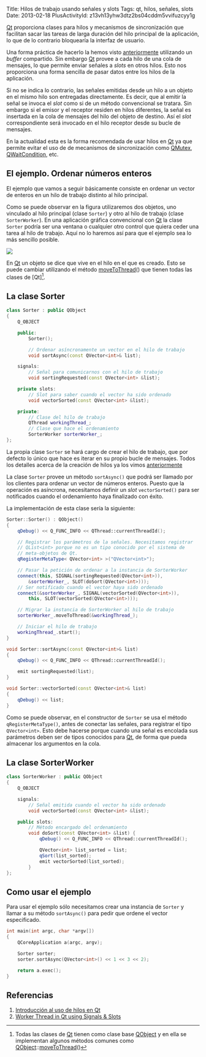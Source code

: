 Title: Hilos de trabajo usando señales y slots
Tags: qt, hilos, señales, slots
Date: 2013-02-18
PlusActivityId: z13vh13yhw3dtz2bs04cddm5vvifuzcyy1g

[Qt] proporciona clases para hilos y mecanismos de sincronización que facilitan
sacar las tareas de larga duración del hilo principal de la aplicación, lo que
de lo contrario bloquearía la interfaz de usuario.

Una forma práctica de hacerlo la hemos visto [anteriormente](|filename|/Qt/hilos-en-qt.md)
utilizando un _buffer_ compartido. Sin embargo [Qt] provee a cada hilo de una
cola de mensajes, lo que permite enviar señales a _slots_ en otros hilos. Esto
nos proporciona una forma sencilla de pasar datos entre los hilos de la
aplicación.

Si no se indica lo contrario, las señales emitidas desde un hilo a un objeto
en el mismo hilo son entregadas directamente. Es decir, que al emitir la señal
se invoca el _slot_ como si de un método convencional se tratara. Sin embargo
si el emisor y el receptor residen en hilos diferentes, la señal es insertada
en la cola de mensajes del hilo del objeto de destino. Así el _slot_
correspondiente será invocado en el hilo receptor desde su bucle de mensajes.

En la actualidad esta es la forma recomendada de usar hilos en [Qt] ya que
permite evitar el uso de de mecanismos de sincronización como [QMutex],
[QWaitCondition], etc.

## El ejemplo. Ordenar números enteros

El ejemplo que vamos a seguir básicamente consiste en ordenar
un vector de enteros en un hilo de trabajo distinto al hilo principal.

Como se puede observar en la figura utilizaremos dos objetos, uno vinculado
al hilo principal (clase `Sorter`) y otro al hilo de trabajo
(clase `SorterWorker`). En una aplicación gráfica convencional con [Qt] la
clase `Sorter` podría ser una ventana o cualquier otro control que
quiera ceder una tarea al hilo de trabajo. Aquí no lo haremos así para
que el ejemplo sea lo más sencillo posible.

<img src="https://docs.google.com/drawings/d/1tZ0CMTNJoLsbHx3TjgecQuRXGEM5hf3pYwm9_s1R8bI/pub?w=960&amp;h=720">

En [Qt] un objeto se dice que vive en el hilo en el que es creado. Esto se
puede cambiar utilizando el método [moveToThread][]() que tienen todas las
clases de [Qt][^1].

## La clase Sorter

~~~~.cpp
class Sorter : public QObject
{
    Q_OBJECT

    public:
        Sorter();

        // Ordenar asíncronamente un vector en el hilo de trabajo
        void sortAsync(const QVector<int>& list);

    signals:
        // Señal para comunicarnos con el hilo de trabajo
        void sortingRequested(const QVector<int> &list);

    private slots:
        // Slot para saber cuando el vector ha sido ordenado
        void vectorSorted(const QVector<int> &list);

    private:
        // Clase del hilo de trabajo
        QThread workingThread_;
        // Clase que hace el ordenamiento
        SorterWorker sorterWorker_;
};
~~~~

La propia clase `Sorter` se hará cargo de crear el hilo de trabajo, que por
defecto lo único que hace es iterar en su propio bucle de mensajes. Todos
los detalles acerca de la creación de hilos ya los vimos
[anteriormente]([anteriormente](|filename|/Qt/hilos-en-qt.md))

La clase `Sorter` provee un método `sortAsync()` que podrá ser llamado por
los clientes para ordenar un vector de números enteros. Puesto que la operación
es asíncrona, necesitamos definir un _slot_ `vectorSorted()` para ser
notificados cuando el ordenamiento haya finalizado con éxito.

La implementación de esta clase sería la siguiente:

~~~~.cpp
Sorter::Sorter() : QObject()
{
    qDebug() << Q_FUNC_INFO << QThread::currentThreadId();

    // Registrar los parámetros de la señales. Necesitamos registrar
    // QList<int> porque no es un tipo conocido por el sistema de
    // meta-objetos de Qt.
    qRegisterMetaType< QVector<int> >("QVector<int>");

    // Pasar la petición de ordenar a la instancia de SorterWorker
    connect(this, SIGNAL(sortingRequested(QVector<int>)),
        &sorterWorker_, SLOT(doSort(QVector<int>)));
    // Ser notificado cuando el vector haya sido ordenado
    connect(&sorterWorker_, SIGNAL(vectorSorted(QVector<int>)),
        this, SLOT(vectorSorted(QVector<int>)));

    // Migrar la instancia de SorterWorker al hilo de trabajo
    sorterWorker_.moveToThread(&workingThread_);

    // Iniciar el hilo de trabajo
    workingThread_.start();
}

void Sorter::sortAsync(const QVector<int>& list)
{
    qDebug() << Q_FUNC_INFO << QThread::currentThreadId();

    emit sortingRequested(list);
}

void Sorter::vectorSorted(const QVector<int>& list)
{
    qDebug() << list;
}
~~~~

Como se puede observar, en el constructor de `Sorter` se usa el método
`qRegisterMetaType()`, antes de conectar las señales, para registrar el tipo
`QVector<int>`. Esto debe hacerse porque cuando una señal es encolada sus
parámetros deben ser de tipos conocidos para [Qt], de forma que pueda
almacenar los argumentos en la cola.

## La clase SorterWorker

~~~~.cpp
class SorterWorker : public QObject
{
    Q_OBJECT

    signals:
        // Señal emitida cuando el vector ha sido ordenado
        void vectorSorted(const QVector<int> &list);

    public slots:
        // Método encargado del ordenamiento
        void doSort(const QVector<int> &list) {
            qDebug() << Q_FUNC_INFO << QThread::currentThreadId();

            QVector<int> list_sorted = list;
            qSort(list_sorted);
            emit vectorSorted(list_sorted);
        }
};
~~~~

## Como usar el ejemplo

Para usar el ejemplo sólo necesitamos crear una instancia de `Sorter` y
llamar a su método `sortAsync()` para pedir que ordene el vector especificado.

~~~~.cpp
int main(int argc, char *argv[])
{
    QCoreApplication a(argc, argv);

    Sorter sorter;
    sorter.sortAsync(QVector<int>() << 1 << 3 << 2);

    return a.exec();
}
~~~~

## Referencias

 1. [Introducción al uso de hilos en Qt](|filename|/Qt/hilos-en-qt.md)
 3. [Worker Thread in Qt using Signals & Slots](http://cdumez.blogspot.com.es/2011/03/worker-thread-in-qt-using-signals-slots.html)


[Qt]: |filename|/Overviews/proyecto-qt.md "Proyecto Qt"
[QThread]: http://qt-project.org/doc/qt-5.0/qtcore/qthread.html "QThread"
[QMutex]: http://qt-project.org/doc/qt-5.0/qtcore/qmutex.html "QMutex"
[QWaitCondition]: http://qt-project.org/doc/qt-5.0/qtcore/qwaitcondition.html "QWaitCondition"
[moveToThread]: http://qt-project.org/doc/qt-5.0/qtcore/qobject.html#moveToThread "QObject::moveToThread()"
[QObject]: http://qt-project.org/doc/qt-5.0/qtcore/qobject.html "QObject"
[run]: http://qt-project.org/doc/qt-5.0/qtcore/qthread.html#run "QThread::run()"

[^1]: Todas las clases de [Qt] tienen como clase base [QObject] y en ella se
implementan algunos métodos comunes como [QObject]::[moveToThread][]()
